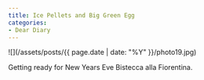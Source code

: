 ```yaml
---
title: Ice Pellets and Big Green Egg
categories:
- Dear Diary
---
```


![](/assets/posts/{{ page.date | date: "%Y" }}/photo19.jpg)
  



Getting ready for New Years Eve Bistecca alla Fiorentina.
